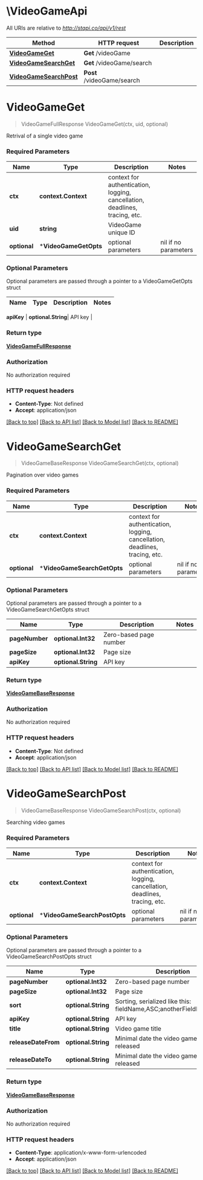 # \VideoGameApi

All URIs are relative to *http://stapi.co/api/v1/rest*

Method | HTTP request | Description
------------- | ------------- | -------------
[**VideoGameGet**](VideoGameApi.md#VideoGameGet) | **Get** /videoGame | 
[**VideoGameSearchGet**](VideoGameApi.md#VideoGameSearchGet) | **Get** /videoGame/search | 
[**VideoGameSearchPost**](VideoGameApi.md#VideoGameSearchPost) | **Post** /videoGame/search | 


# **VideoGameGet**
> VideoGameFullResponse VideoGameGet(ctx, uid, optional)


Retrival of a single video game

### Required Parameters

Name | Type | Description  | Notes
------------- | ------------- | ------------- | -------------
 **ctx** | **context.Context** | context for authentication, logging, cancellation, deadlines, tracing, etc.
  **uid** | **string**| VideoGame unique ID | 
 **optional** | ***VideoGameGetOpts** | optional parameters | nil if no parameters

### Optional Parameters
Optional parameters are passed through a pointer to a VideoGameGetOpts struct

Name | Type | Description  | Notes
------------- | ------------- | ------------- | -------------

 **apiKey** | **optional.String**| API key | 

### Return type

[**VideoGameFullResponse**](VideoGameFullResponse.md)

### Authorization

No authorization required

### HTTP request headers

 - **Content-Type**: Not defined
 - **Accept**: application/json

[[Back to top]](#) [[Back to API list]](../README.md#documentation-for-api-endpoints) [[Back to Model list]](../README.md#documentation-for-models) [[Back to README]](../README.md)

# **VideoGameSearchGet**
> VideoGameBaseResponse VideoGameSearchGet(ctx, optional)


Pagination over video games

### Required Parameters

Name | Type | Description  | Notes
------------- | ------------- | ------------- | -------------
 **ctx** | **context.Context** | context for authentication, logging, cancellation, deadlines, tracing, etc.
 **optional** | ***VideoGameSearchGetOpts** | optional parameters | nil if no parameters

### Optional Parameters
Optional parameters are passed through a pointer to a VideoGameSearchGetOpts struct

Name | Type | Description  | Notes
------------- | ------------- | ------------- | -------------
 **pageNumber** | **optional.Int32**| Zero-based page number | 
 **pageSize** | **optional.Int32**| Page size | 
 **apiKey** | **optional.String**| API key | 

### Return type

[**VideoGameBaseResponse**](VideoGameBaseResponse.md)

### Authorization

No authorization required

### HTTP request headers

 - **Content-Type**: Not defined
 - **Accept**: application/json

[[Back to top]](#) [[Back to API list]](../README.md#documentation-for-api-endpoints) [[Back to Model list]](../README.md#documentation-for-models) [[Back to README]](../README.md)

# **VideoGameSearchPost**
> VideoGameBaseResponse VideoGameSearchPost(ctx, optional)


Searching video games

### Required Parameters

Name | Type | Description  | Notes
------------- | ------------- | ------------- | -------------
 **ctx** | **context.Context** | context for authentication, logging, cancellation, deadlines, tracing, etc.
 **optional** | ***VideoGameSearchPostOpts** | optional parameters | nil if no parameters

### Optional Parameters
Optional parameters are passed through a pointer to a VideoGameSearchPostOpts struct

Name | Type | Description  | Notes
------------- | ------------- | ------------- | -------------
 **pageNumber** | **optional.Int32**| Zero-based page number | 
 **pageSize** | **optional.Int32**| Page size | 
 **sort** | **optional.String**| Sorting, serialized like this: fieldName,ASC;anotherFieldName,DESC | 
 **apiKey** | **optional.String**| API key | 
 **title** | **optional.String**| Video game title | 
 **releaseDateFrom** | **optional.String**| Minimal date the video game was first released | 
 **releaseDateTo** | **optional.String**| Minimal date the video game was first released | 

### Return type

[**VideoGameBaseResponse**](VideoGameBaseResponse.md)

### Authorization

No authorization required

### HTTP request headers

 - **Content-Type**: application/x-www-form-urlencoded
 - **Accept**: application/json

[[Back to top]](#) [[Back to API list]](../README.md#documentation-for-api-endpoints) [[Back to Model list]](../README.md#documentation-for-models) [[Back to README]](../README.md)

